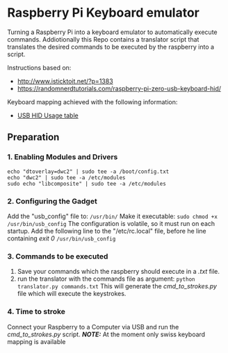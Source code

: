 # Raspberry Pi Keyboard emulator
Turning a Raspberry Pi into a keyboard emulator to automatically execute commands.
Addiotionally this Repo contains a translator script that translates the desired commands to be executed by the raspberry into a script.


Instructions based on:
- http://www.isticktoit.net/?p=1383
- https://randomnerdtutorials.com/raspberry-pi-zero-usb-keyboard-hid/

Keyboard mapping achieved with the following information:
- [USB HID Usage table](https://www.usb.org/sites/default/files/documents/hut1_12v2.pdf)

## Preparation
### 1. Enabling Modules and Drivers
    echo "dtoverlay=dwc2" | sudo tee -a /boot/config.txt
    echo "dwc2" | sudo tee -a /etc/modules
    sudo echo "libcomposite" | sudo tee -a /etc/modules

### 2. Configuring the Gadget
Add the "usb_config" file to:
`/usr/bin/`
Make it executable:
`sudo chmod +x /usr/bin/usb_config`
The configuration is volatile, so it must run on each startup.
Add the following line to the "/etc/rc.local" file, before he line containing *exit 0*
`/usr/bin/usb_config`

### 3. Commands to be executed
1. Save your commands which the raspberry should execute in a *.txt* file.
2. run the translator with the commands file as argument:
`python translator.py commands.txt`
This will generate the *cmd_to_strokes.py* file which will execute the keystrokes.

### 4. Time to stroke
Connect your Raspberry to a Computer via USB and run the *cmd_to_strokes.py* script.
**_NOTE:_** At the moment only swiss keyboard mapping is available

